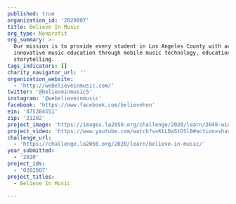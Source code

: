 ```yaml
---
published: true
organization_id: '2020007'
title: Believe In Music
org_type: Nonprofit
org_summary: >-
  Our mission is to provide every student in Los Angeles County with access to
  innovative music education through mobile music technology, education and
  storytelling.
tags_indicators: []
charity_navigator_url: ''
organization_website:
  - 'http://webelieveinmusic.com/'
twitter: '@believeinmusic5'
instagram: '@webelieveinmusic'
facebook: 'https://www.facebook.com/believehon'
ein: '475384551'
zip: '21202'
project_image: 'https://images.la2050.org/challenge/2020/learn/2048-wide/believe-in-music.jpg'
project_video: 'https://www.youtube.com/watch?v=KtLDaStOSl8#action=share'
challenge_url:
  - 'https://challenge.la2050.org/2020/learn/believe-in-music/'
year_submitted:
  - '2020'
project_ids:
  - '0202007'
project_titles:
  - Believe In Music

---
```

